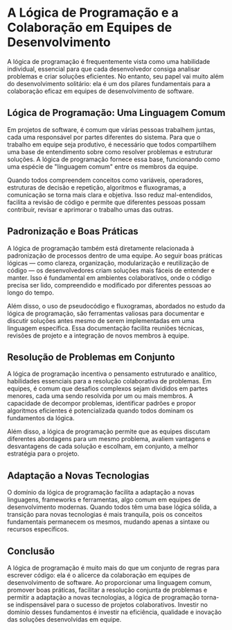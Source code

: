 
# A Lógica de Programação e a Colaboração em Equipes de Desenvolvimento

A lógica de programação é frequentemente vista como uma habilidade individual, essencial para que cada desenvolvedor consiga analisar problemas e criar soluções eficientes. No entanto, seu papel vai muito além do desenvolvimento solitário: ela é um dos pilares fundamentais para a colaboração eficaz em equipes de desenvolvimento de software.

## Lógica de Programação: Uma Linguagem Comum

Em projetos de software, é comum que várias pessoas trabalhem juntas, cada uma responsável por partes diferentes do sistema. Para que o trabalho em equipe seja produtivo, é necessário que todos compartilhem uma base de entendimento sobre como resolver problemas e estruturar soluções. A lógica de programação fornece essa base, funcionando como uma espécie de "linguagem comum" entre os membros da equipe.

Quando todos compreendem conceitos como variáveis, operadores, estruturas de decisão e repetição, algoritmos e fluxogramas, a comunicação se torna mais clara e objetiva. Isso reduz mal-entendidos, facilita a revisão de código e permite que diferentes pessoas possam contribuir, revisar e aprimorar o trabalho umas das outras.

## Padronização e Boas Práticas

A lógica de programação também está diretamente relacionada à padronização de processos dentro de uma equipe. Ao seguir boas práticas lógicas — como clareza, organização, modularização e reutilização de código — os desenvolvedores criam soluções mais fáceis de entender e manter. Isso é fundamental em ambientes colaborativos, onde o código precisa ser lido, compreendido e modificado por diferentes pessoas ao longo do tempo.

Além disso, o uso de pseudocódigo e fluxogramas, abordados no estudo da lógica de programação, são ferramentas valiosas para documentar e discutir soluções antes mesmo de serem implementadas em uma linguagem específica. Essa documentação facilita reuniões técnicas, revisões de projeto e a integração de novos membros à equipe.

## Resolução de Problemas em Conjunto

A lógica de programação incentiva o pensamento estruturado e analítico, habilidades essenciais para a resolução colaborativa de problemas. Em equipes, é comum que desafios complexos sejam divididos em partes menores, cada uma sendo resolvida por um ou mais membros. A capacidade de decompor problemas, identificar padrões e propor algoritmos eficientes é potencializada quando todos dominam os fundamentos da lógica.

Além disso, a lógica de programação permite que as equipes discutam diferentes abordagens para um mesmo problema, avaliem vantagens e desvantagens de cada solução e escolham, em conjunto, a melhor estratégia para o projeto.

## Adaptação a Novas Tecnologias

O domínio da lógica de programação facilita a adaptação a novas linguagens, frameworks e ferramentas, algo comum em equipes de desenvolvimento modernas. Quando todos têm uma base lógica sólida, a transição para novas tecnologias é mais tranquila, pois os conceitos fundamentais permanecem os mesmos, mudando apenas a sintaxe ou recursos específicos.

## Conclusão

A lógica de programação é muito mais do que um conjunto de regras para escrever código: ela é o alicerce da colaboração em equipes de desenvolvimento de software. Ao proporcionar uma linguagem comum, promover boas práticas, facilitar a resolução conjunta de problemas e permitir a adaptação a novas tecnologias, a lógica de programação torna-se indispensável para o sucesso de projetos colaborativos. Investir no domínio desses fundamentos é investir na eficiência, qualidade e inovação das soluções desenvolvidas em equipe.
```
